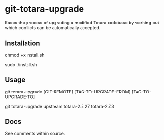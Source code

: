 # git-totara-upgrade
Eases the process of upgrading a modified Totara codebase by working out which conflicts can be automatically accepted.

## Installation
chmod +x install.sh

sudo ./install.sh

## Usage
git totara-upgrade [GIT-REMOTE] [TAG-TO-UPGRADE-FROM] [TAG-TO-UPGRADE-TO]

git totara-upgrade upstream totara-2.5.27 totara-2.7.3

## Docs
See comments within source.
